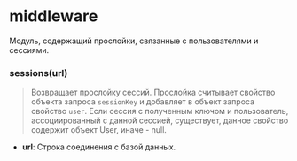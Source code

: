 middleware
================================================================================

Модуль, содержащий прослойки, связанные с пользователями и сессиями.

### sessions(url)
> Возвращает прослойку сессий. Прослойка считывает свойство объекта запроса `sessionKey` и добавляет в объект запроса свойство `user`. Если сессия с полученным ключом и пользователь, ассоциированный с данной сессией, существует, данное свойство содержит объект User, иначе - null.

* **url**: Строка соединения с базой данных.